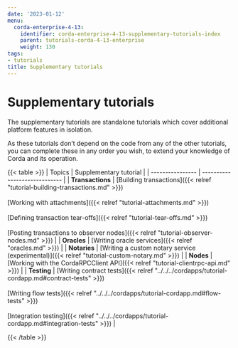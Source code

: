 ```yaml
---
date: '2023-01-12'
menu:
  corda-enterprise-4-13:
    identifier: corda-enterprise-4-13-supplementary-tutorials-index
    parent: tutorials-corda-4-13-enterprise
    weight: 130
tags:
- tutorials
title: Supplementary tutorials
---
```



#  Supplementary tutorials

The supplementary tutorials are standalone tutorials which cover additional platform features in isolation.

As these tutorials don’t depend on the code from any of the other tutorials, you can complete these in any order you wish, to extend your knowledge of Corda and its operation.

{{< table >}}
| Topics           | Supplementary tutorial     |
| ---------------- | ----------------------------- |
| **Transactions** | [Building transactions]({{< relref "tutorial-building-transactions.md" >}})<br/><br/>[Working with attachments]({{< relref "tutorial-attachments.md" >}}) <br/><br/> [Defining transaction tear-offs]({{< relref "tutorial-tear-offs.md" >}}) <br/><br/> [Posting transactions to observer nodes]({{< relref "tutorial-observer-nodes.md" >}}) |
| **Oracles**      | [Writing oracle services]({{< relref "oracles.md" >}})                                                                                                                                                                                                                                            |
| **Notaries**     | [Writing a custom notary service (experimental)]({{< relref "tutorial-custom-notary.md" >}})                                                                                                                                                                                                       |
| **Nodes**        | [Working with the CordaRPCClient API]({{< relref "tutorial-clientrpc-api.md" >}})                                                                                                                                                                                                                 |
| **Testing**      | [Writing contract tests]({{< relref "../../../cordapps/tutorial-cordapp.md#contract-tests" >}}) <br/><br/> [Writing flow tests]({{< relref "../../../cordapps/tutorial-cordapp.md#flow-tests" >}}) <br/><br/> [Integration testing]({{< relref "../../../cordapps/tutorial-cordapp.md#integration-tests" >}}) |

{{< /table >}}
